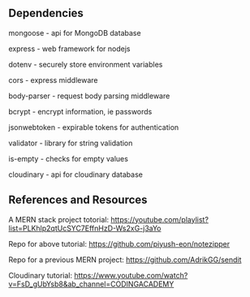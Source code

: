 ## Dependencies

mongoose - api for MongoDB database

express - web framework for nodejs

dotenv - securely store environment variables

cors - express middleware

body-parser - request body parsing middleware

bcrypt - encrypt information, ie passwords

jsonwebtoken - expirable tokens for authentication

validator - library for string validation

is-empty - checks for empty values

cloudinary - api for cloudinary database

## References and Resources

A MERN stack project totorial: https://youtube.com/playlist?list=PLKhlp2qtUcSYC7EffnHzD-Ws2xG-j3aYo

Repo for above tutorial: https://github.com/piyush-eon/notezipper

Repo for a previous MERN project: https://github.com/AdrikGG/sendit

Cloudinary tutorial: https://www.youtube.com/watch?v=FsD_gUbYsb8&ab_channel=CODINGACADEMY
